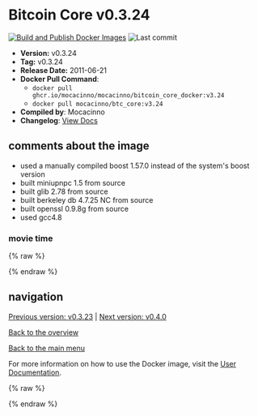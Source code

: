 # Bitcoin Core v0.3.24

[![Build and Publish Docker Images](https://github.com/mocacinno/bitcoin_core_docker/actions/workflows/build-and-publish.yml/badge.svg?branch=v3.24)](https://github.com/mocacinno/bitcoin_core_docker/actions/workflows/build-and-publish.yml)
![Last commit](https://badgen.net/github/last-commit/mocacinno/bitcoin_core_docker/v3.24)

- **Version:** v0.3.24
- **Tag:** v0.3.24
- **Release Date:** 2011-06-21
- **Docker Pull Command**:
  - `docker pull ghcr.io/mocacinno/mocacinno/bitcoin_core_docker:v3.24`
  - `docker pull mocacinno/btc_core:v3.24`
- **Compiled by**: Mocacinno
- **Changelog**: [View Docs](https://github.com/bitcoin/bitcoin/tree/v0.3.24/doc)

## comments about the image

- used a manually compiled boost 1.57.0 instead of the system's boost version
- built miniupnpc 1.5 from source
- built glib 2.78 from source
- built berkeley db 4.7.25 NC from source
- built openssl 0.9.8g from source
- used gcc4.8

### movie time

{% raw %}
<link rel="stylesheet" href="https://mocacinno.com/asciinema-player.css">
   <div id="fullnode"></div>
   <script src="https://mocacinno.com/asciinema-player.min.js"></script>
   <script>
      AsciinemaPlayer.create('./casts/v0.3.24.cast', document.getElementById('fullnode'));
   </script>
{% endraw %}

## navigation

[Previous version: v0.3.23](./v3.23.md) | [Next version: v0.4.0](./v4.0.md)

[Back to the overview](./Readme.md)

[Back to the main menu](../Readme.md)

For more information on how to use the Docker image, visit the [User Documentation](../userdocs/Readme.md).

<!-- Google tag (gtag.js) -->
{% raw %}
<script async src="https://www.googletagmanager.com/gtag/js?id=G-BPC6NC6FF9"></script>
<script>
  window.dataLayer = window.dataLayer || [];
  function gtag(){dataLayer.push(arguments);}
  gtag('js', new Date());
  gtag('config', 'G-BPC6NC6FF9');
</script>
{% endraw %}

